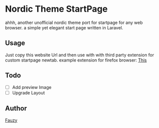 # Nordic Theme StartPage
ahhh, another unofficial nordic theme port for startpage for any web browser. a simple yet elegant start page written in Laravel.

## Usage
Just copy this website Url and then use with with third party extension for custom startpage newtab.
example extension for firefox browser: <a href="https://github.com/methodgrab/firefox-custom-new-tab-page">This</a> 

## Todo
- [ ] Add preview Image
- [ ] Upgrade Layout

## Author
<a href="https://github.com/fauzymadani">Fauzy</a>

